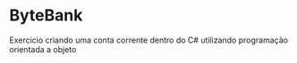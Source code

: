 # ByteBank
Exercicio criando uma conta corrente dentro do C# utilizando programação orientada a objeto
